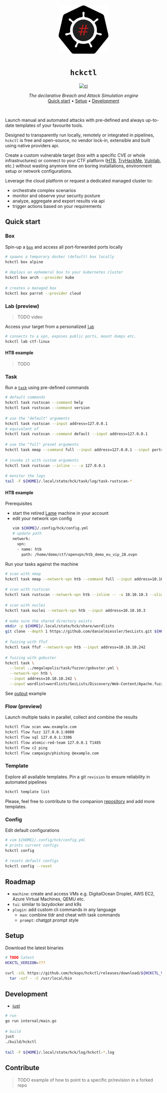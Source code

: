 <p align="center">
  <img width="160" src="docs/logo.svg" alt="logo">
</p>

<h1 align="center"><code>hckctl</code></h1>

<p align="center">
  <a href="https://github.com/hckops/hckctl/actions/workflows/ci.yaml">
    <img src="https://github.com/hckops/hckctl/actions/workflows/ci.yaml/badge.svg" alt="ci">
  </a>
</p>

<p align="center">
  <i>The declarative Breach and Attack Simulation engine</i><br>
  <a href="#quick-start">Quick start</a>&nbsp;&bull;
  <a href="#setup">Setup</a>&nbsp;&bull;
  <a href="#development">Development</a>
</p>
<br>

Launch manual and automated attacks with pre-defined and always up-to-date templates of your favourite tools.

Designed to transparently run locally, remotely or integrated in pipelines, `hckctl` is free and open-source, no vendor lock-in, extensible and built using native providers api.

Create a custom vulnerable target (box with a specific CVE or whole infrastructures) or connect to your CTF platform ([HTB](https://www.hackthebox.com), [TryHackMe](https://tryhackme.com), [Vulnlab](https://www.vulnlab.com), etc.) without wasting anymore time on boring installations, environment setup or network configurations.

Leverage the cloud platform or request a dedicated managed cluster to:
* orchestrate complex scenarios
* monitor and observe your security posture
* analyze, aggregate and export results via api
* trigger actions based on your requirements

## Quick start

### Box

Spin-up a [`box`](https://github.com/hckops/megalopolis/tree/main/box) and access all port-forwarded ports locally
```bash
# spawns a temporary docker (default) box locally
hckctl box alpine

# deploys an ephemeral box to your kubernetes cluster
hckctl box arch --provider kube

# creates a managed box
hckctl box parrot --provider cloud
```

### Lab (preview)

> TODO video

Access your target from a personalized [`lab`](https://github.com/hckops/megalopolis/tree/main/lab)
```bash
# connects to a vpn, exposes public ports, mount dumps etc.
hckctl lab ctf-linux
```

#### HTB example

> TODO

### Task

Run a [`task`](https://github.com/hckops/megalopolis/tree/main/task) using pre-defined commands
```bash
# default commands
hckctl task rustscan --command help
hckctl task rustscan --command version

# use the "default" arguments
hckctl task rustscan --input address=127.0.0.1
# equivalent of
hckctl task rustscan --command default --input address=127.0.0.1

# use the "full" preset arguments
hckctl task nmap --command full --input address=127.0.0.1 --input port=80

# invoke it with custom arguments
hckctl task rustscan --inline -- -a 127.0.0.1

# monitor the logs
tail -F ${HOME}/.local/state/hck/task/log/task-rustscan-*
```

#### HTB example

Prerequisites
* start the retired [Lame](https://app.hackthebox.com/machines/Lame) machine in your account
* edit your network vpn config
    ```bash
    vim ${HOME}/.config/hck/config.yml
    # update path
    network:
      vpn:
      - name: htb
        path: /home/demo/ctf/openvpn/htb_demo_eu_vip_28.ovpn
    ```

Run your tasks against the machine
```bash
# scan with nmap
hckctl task nmap --network-vpn htb --command full --input address=10.10.10.3

# scan with rustscan
hckctl task rustscan --network-vpn htb --inline -- -a 10.10.10.3 --ulimit 5000

# scan with nuclei
hckctl task nuclei --network-vpn htb --input address=10.10.10.3

# make sure the shared directory exists
mkdir -p ${HOME}/.local/state/hck/share/wordlists
git clone --depth 1 https://github.com/danielmiessler/SecLists.git ${HOME}/.local/state/hck/share/wordlists/SecLists

# fuzzing with ffuf
hckctl task ffuf --network-vpn htb --input address=10.10.10.242

# fuzzing with gobuster
hckctl task \
  --local ../megalopolis/task/fuzzer/gobuster.yml \
  --network-vpn htb \
  --input address=10.10.10.242 \
  --input wordlist=wordlists/SecLists/Discovery/Web-Content/Apache.fuzz.txt
```

See [output](./docs/task-htb-example.txt) example

### Flow (preview)

Launch multiple tasks in parallel, collect and combine the results
```bash
hckctl flow scan www.example.com
hckctl flow fuzz 127.0.0.1:8080
hckctl flow sql 127.0.0.1:3306
hckctl flow atomic-red-team 127.0.0.1 T1485
hckctl flow c2 ping
hckctl flow campaign/phishing @example.com
```

### Template

Explore all available templates. Pin a git `revision` to ensure reliability in automated pipelines
```bash
hckctl template list
```

Please, feel free to contribute to the companion [repository](https://github.com/hckops/megalopolis) and add more templates.

### Config

Edit default configurations
```bash
# vim ${HOME}/.config/hck/config.yml
# prints current configs
hckctl config

# resets default configs
hckctl config --reset
```

## Roadmap

* `machine`: create and access VMs e.g. DigitalOcean Droplet, AWS EC2, Azure Virtual Machines, QEMU etc.
* `tui`: similar to lazydocker and k9s
* `plugin`: add custom cli commands in any language
  - `man`: combine tldr and cheat with task commands
  - `prompt`: chatgpt prompt style

## Setup

Download the latest binaries
```bash
# TODO latest
HCKCTL_VERSION=???

curl -sSL https://github.com/hckops/hckctl/releases/download/${HCKCTL_VERSION}/hckctl_linux_x86_64.tar.gz | \
  tar -xzf - -C /usr/local/bin
```

## Development

* [just](https://github.com/casey/just)

```bash
# run
go run internal/main.go

# build
just
./build/hckctl

tail -F ${HOME}/.local/state/hck/log/hckctl-*.log
```

## Contribute

> TODO example of how to point to a specific pr/revision in a forked repo

<!--

3) box share dir
4) task kube/cloud
5) refactor box/lab network docker/kube/cloud
6) flow example

TODO
* priority
    - add box/lab --network-vpn support
    - add task providers: kube and cloud
    - add task shareDir volume or copy dir e.g. ffuf + seclists
    - save tasks logs to file in logDir + add header with commands/parameters
    - TODO update lab and task cli example/description
    - play htb: linux/win
    - add flow example
    - add context client timeout e.g. vpn or target not available
    - verify kube/cloud distroless support
    - verify kube/cloud no-shell support
    - RELEASE
* general
    - brew release
    - review client timeouts
    - verify config migration between versions
    - update readme
        * remove comments
        * update setup
        * descriptions/screenshot/gif
    - delete old branches (video)
    - disclaimer of responsibility
    - update internal cli diagram
    - convert TODOs left in GitHub issues
    - add GitHub org labels: feature/bug/question
    - review/delete GitHub project
    - add go reference badge
    - public `preview/kali-core` image
    - create PR to external official doc to run
        * owasp/dvwa
        * https://github.com/vulhub/vulhub
        * https://houdini.secsi.io
    - flaky tests (?)
        * kubernetes_test.go:TestNewResources
* cli
    - autocomplete commands and values
        * e.g. `box connect <list of boxes>` with `ValidArgsFunction`
        * e.g. `box <list of box templates>` with `ValidArgsFunction`
        * see fix autocomplete
    - config add set command
    - add confirmation before
        * reset config
        * delete all
* template
    - add `--remote` mutually exclusive flag
    - update directories to exclude in `resolvePath` e.g. charts
    - add filters and review output e.g. table
* box
    - review tty resize
    - implement copy ???
    - kube: add distroless support
    - kube: verify if `close()` is needed or `return nil`
    - kube: `execBox` deployment always check/scale replica to 1 before exec (test with replica=0)
    - kube: update resources sizes + comparison
    - docker: COPY shared volume `XDG_DATA_HOME`
    - docker: support powershell `/usr/bin/pwsh` (attach with no tty and raw terminal) see `docker run --rm -it mcr.microsoft.com/powershell`
    - docker: add support for remote docker daemon with `DOCKER_HOST`
    - add podman provider
    - add context timeout
    - cloud: ssh key auth only + remove InsecureIgnoreHostKey
    - cloud: remove body from empty request `omitempty to remove "body":{}`
    - list boxes in table with padding see `tabwriter` https://gosamples.dev/string-padding
    - filter/list box (list and delete) and template (list and validate) columns by provider + sorting
    - flaky issue zerolog `could not write event: write /home/ubuntu/.local/state/hck/hckctl-ubuntu.log: file already closed`
* lab 
    - in `create` add override e.g. `--input alias=parrot --input password=changeme --input vpn=htb-eu`
    - verify optional merge/overrides
    - in `connect` merge/expand BoxEnv actual BoxEnv e.g. generated password
    - compose/template/infra
        * https://github.com/SpecterOps/BloodHound/blob/main/examples/docker-compose/docker-compose.yml
        * https://kompose.io
        * https://github.com/vulhub/vulhub
        * https://github.com/madhuakula/kubernetes-goat.git
* task
    - `history` command to list old tasks i.e. names of log files e.g. <TIMESTAMP>-task-<NAME>-<RANDOM>
    - rename output log file with timestamp?
    - prepend file output with task/command yaml?
    - add command to remove all logs
    - print name partially resolved e.g. `task/scanner/<NAME>`
    - skip output file for `help` and `version`
* version
    - print if new version available
    - implement server `version` in json format docker/kube/cloud
* release
    - add brew https://goreleaser.com/customization/homebrew
    - test linux
    - test mac and mac1
    - test window vm
* plugins/bundles
    - man (plugin)
    - kube-inject (plugin) mount sidecar pod at runtime with debugging tools
    - pro (bundle) e.g. flow
* prompt
    - https://github.com/snwfdhmp/awesome-gpt-prompt-engineering

-->
